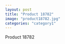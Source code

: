 ```yaml
---
layout: post
title: "Product 18782"
image: "product18782.jpg"
categories: "category1"
---
```

Product 18782
